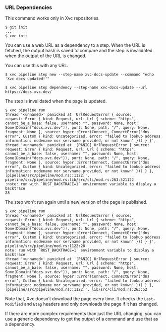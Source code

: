 ### URL Dependencies

This command works only in Xvc repositories.

```console
$ git init
...
$ xvc init
```

You can use a web URL as a dependency to a step.
When the URL is fetched, the output hash is saved to compare and the step is invalidated when the output of the URL is changed.

You can use this with any URL.

```console
$ xvc pipeline step new --step-name xvc-docs-update --command "echo 'Xvc docs updated!'"

$ xvc pipeline step dependency --step-name xvc-docs-update --url https://docs.xvc.dev/

```

The step is invalidated when the page is updated.

```console
$ xvc pipeline run
thread '<unnamed>' panicked at 'UrlRequestError { source: reqwest::Error { kind: Request, url: Url { scheme: "https", cannot_be_a_base: false, username: "", password: None, host: Some(Domain("docs.xvc.dev")), port: None, path: "/", query: None, fragment: None }, source: hyper::Error(Connect, ConnectError("dns error", Custom { kind: Uncategorized, error: "failed to lookup address information: nodename nor servname provided, or not known" })) } }', thread '<unnamed>' panicked at '[PANIC] UrlRequestError { source: reqwest::Error { kind: Request, url: Url { scheme: "https", cannot_be_a_base: false, username: "", password: None, host: Some(Domain("docs.xvc.dev")), port: None, path: "/", query: None, fragment: None }, source: hyper::Error(Connect, ConnectError("dns error", Custom { kind: Uncategorized, error: "failed to lookup address information: nodename nor servname provided, or not known" })) } }, [pipeline/src/pipeline/mod.rs::1122]', pipeline/src/pipeline/mod.rs:lib/src/cli/mod.rs:263:521122
:note: run with `RUST_BACKTRACE=1` environment variable to display a backtrace
28

```

The step won't run again until a new version of the page is published.

```console
$ xvc pipeline run
thread '<unnamed>' panicked at 'UrlRequestError { source: reqwest::Error { kind: Request, url: Url { scheme: "https", cannot_be_a_base: false, username: "", password: None, host: Some(Domain("docs.xvc.dev")), port: None, path: "/", query: None, fragment: None }, source: hyper::Error(Connect, ConnectError("dns error", Custom { kind: Uncategorized, error: "failed to lookup address information: nodename nor servname provided, or not known" })) } }', pipeline/src/pipeline/mod.rs:1122:28
note: run with `RUST_BACKTRACE=1` environment variable to display a backtrace
thread '<unnamed>' panicked at '[PANIC] UrlRequestError { source: reqwest::Error { kind: Request, url: Url { scheme: "https", cannot_be_a_base: false, username: "", password: None, host: Some(Domain("docs.xvc.dev")), port: None, path: "/", query: None, fragment: None }, source: hyper::Error(Connect, ConnectError("dns error", Custom { kind: Uncategorized, error: "failed to lookup address information: nodename nor servname provided, or not known" })) } }, [pipeline/src/pipeline/mod.rs::1122]', lib/src/cli/mod.rs:263:52

```

Note that, Xvc doesn't download the page every time. It checks the `Last-Modified` and `Etag` headers and only downloads the page if it has changed.

If there are more complex requirements than just the URL changing, you can use a generic dependency to get the output of a command and use that as a dependency.

